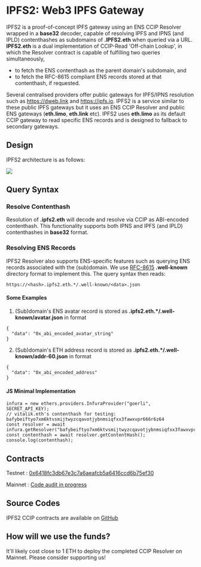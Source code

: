 # IPFS2: Web3 IPFS Gateway

IPFS2 is a proof-of-concept IPFS gateway using an ENS CCIP Resolver wrapped in a **base32** decoder, capable of resolving IPFS and IPNS (and IPLD) contenthashes as subdomains of **.IPFS2.eth** when queried via a URL. **IPFS2.eth** is a dual implementation of CCIP-Read 'Off-chain Lookup', in which the Resolver contract is capable of fulfilling two queries simultaneously,

- to fetch the ENS contenthash as the parent domain's subdomain, and
- to fetch the RFC-8615 compliant ENS records stored at that contenthash, if requested.

Several centralised providers offer public gateways for IPFS/IPNS resolution such as https://dweb.link and https://ipfs.io. IPFS2 is a service similar to these public IPFS gateways but it uses an ENS CCIP Resolver and public ENS gateways (**eth.limo**, **eth.link** etc). IPFS2 uses **eth.limo** as its default CCIP gateway to read specific ENS records and is designed to fallback to secondary gateways.

## Design

IPFS2 architecture is as follows:

![](https://raw.githubusercontent.com/namesys-eth/ipfs2-resources/main/graphics/ipfs2.png)

## Query Syntax

### Resolve **Contenthash**

Resolution of **<CIDv1-base32>.ipfs2.eth** will decode and resolve **<CIDv1-base32>** via CCIP as ABI-encoded contenthash. This functionality supports both IPNS and IPFS (and IPLD) contenthashes in **base32** format.

### Resolving ENS Records

IPFS2 Resolver also supports ENS-specific features such as querying ENS records associated with the (sub)domain. We use [RFC-8615](https://www.rfc-editor.org/rfc/rfc8615) **.well-known** directory format to implement this. The query syntax then reads:

```
https://<hash>.ipfs2.eth.*/.well-known/<data>.json
```

#### Some Examples

1. (Sub)domain's ENS avatar record is stored as **<CIDv1-base32>.ipfs2.eth.*/.well-known/avatar.json** in format

```
{
  "data": "0x_abi_encoded_avatar_string"
}
```

2. (Sub)domain's ETH address record is stored as **<CIDv1-base32>.ipfs2.eth.*/.well-known/addr-60.json** in format

```
{
  "data": "0x_abi_encoded_address"
}
```

#### JS Minimal Implementation

```
infura = new ethers.providers.InfuraProvider("goerli", SECRET_API_KEY);
// vitalik.eth's contenthash for testing: bafybeiftyo7xm6ktvsmijtwyzcqavotjybnmsiqfxx3fawxvpr666r6z64
const resolver = await infura.getResolver("bafybeiftyo7xm6ktvsmijtwyzcqavotjybnmsiqfxx3fawxvpr666r6z64.ipfs2.eth");
const contenthash = await resolver.getContentHash();
console.log(contenthash);
```

## Contracts

Testnet : [0x6418fc3db67e3c7a6aeafcb5a6416ccd6b75ef30](https://goerli.etherscan.io/address/0x6418fc3db67e3c7a6aeafcb5a6416ccd6b75ef30#code)

Mainnet : [Code audit in progress](https://github.com/namesys-eth/ipfs2-eth-resolver/blob/main/src/IPFS2.sol)

## Source Codes

IPFS2 CCIP contracts are available on [GitHub](https://github.com/namesys-eth/ipfs2-eth-resolver)

## How will we use the funds?

It'll likely cost close to 1 ETH to deploy the completed CCIP Resolver on Mainnet. Please consider supporting us!
